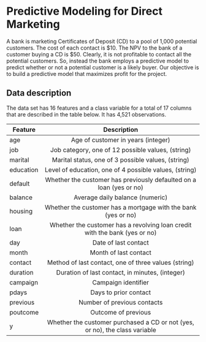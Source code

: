 # **Predictive Modeling for Direct Marketing**
A bank is marketing Certificates of Deposit (CD) to a pool of 1,000 potential customers. The cost of each contact is $10. The NPV to the bank of a customer buying a CD is $50. Clearly, it is not profitable to contact all the potential customers. So, instead the bank employs a predictive model to predict whether or not a potential customer is a likely buyer.
Our objective is to build a predictive model that maximizes profit for the project. 

## **Data description**   
The data set has 16 features and a class variable for a total of 17 columns that are described in the table below. It has 4,521 observations.

| Feature | Description | 
| ------ | :--------------------: |  
| age     | Age of customer in years (integer)    | 
| job     | Job category, one of 12 possible values, (string)    | 
| marital | Marital status, one of 3 possible values, (string)   | 
| education  | Level of education, one of 4 possible values, (string)    | 
| default | Whether the customer has previously defaulted on a loan (yes or no)  | 
| balance | Average daily balance (numeric)  | 
| housing | Whether the customer has a mortgage with the bank (yes or no)  | 
| loan | Whether the customer has a revolving loan credit with the bank (yes or no)   | 
| day |  Date of last contact | 
| month | Month of last contact  | 
| contact | Method of last contact, one of three values (string)   | 
| duration | Duration of last contact, in minutes, (integer)   | 
| campaign | Campaign identifier  | 
| pdays | Days to prior contact  | 
| previous | Number of previous contacts  | 
| poutcome | Outcome of previous  | 
| y |  Whether the customer purchased a CD or not (yes, or no), the class variable | 

